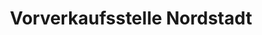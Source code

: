 ---
title: "Vorverkaufsstelle Nordstadt"
url: /braunschweig/vorverkaufsstelle-nordstadt-siegfriedstrasse/
shop: Tickets
---